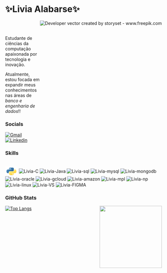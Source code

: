 # ✨Livia Alabarse✨ 
<img align="right" alt="Developer vector created by storyset - www.freepik.com" height="420" src="https://cdn.discordapp.com/attachments/1282017271740498007/1282434956529897532/Hand_coding-bro_1.png?ex=66df5820&is=66de06a0&hm=77836eda6b25dd90ba836d41cc1e862d645c1da81991ad327c36a05c9aaf8572&">
<br><br>



<p align="left"> Estudante de ciências da computação apaixonada por tecnologia e inovação. </p>
<p align="left"> Atualmente, estou focada em expandir meus conhecimentos nas áreas de <em>banco e engenharia de dados</em>!! </p>
 
### Socials

[![Gmail](https://img.shields.io/badge/Gmail-000?style=for-the-badge&logo=gmail&logoColor=FF00F6&color:FFF)](mailto:liviaalabarse@gmail.com)
[![Linkedin](https://img.shields.io/badge/-LinkedIn-000?style=for-the-badge&logo=linkedin&logoColor=FF00F6&color:FFF)](https://www.linkedin.com/in/livia-alabarse/)


### Skills
<div style="display: inline_block"><br>
  <img align="center" alt="Livia-Python" height="30" width="40" src="https://raw.githubusercontent.com/devicons/devicon/master/icons/python/python-original.svg">
  <img align="center" alt="Livia-C" height="30" width="40" src="https://cdn.jsdelivr.net/gh/devicons/devicon@latest/icons/c/c-original.svg"/>
  <img align="center" alt="Livia-Java" height="30" width="40" src="https://cdn.jsdelivr.net/gh/devicons/devicon@latest/icons/java/java-original.svg"/>

  <img align="center" alt="Livia-sql" height="30" width="40" src="https://cdn.jsdelivr.net/gh/devicons/devicon@latest/icons/azuresqldatabase/azuresqldatabase-original.svg"/>
  <img align="center" alt="Livia-mysql" height="30" width="40" src="https://cdn.jsdelivr.net/gh/devicons/devicon@latest/icons/mysql/mysql-original.svg"/>
  <img align="center" alt="Livia-mongodb" height="30" width="40" src="https://cdn.jsdelivr.net/gh/devicons/devicon@latest/icons/mongodb/mongodb-original.svg"/>
  <img align="center" alt="Livia-oracle" height="30" width="40" src="https://cdn.jsdelivr.net/gh/devicons/devicon@latest/icons/oracle/oracle-original.svg"/>
  <img align="center" alt="Livia-gcloud" height="30" width="40" src="https://cdn.jsdelivr.net/gh/devicons/devicon@latest/icons/googlecloud/googlecloud-original.svg"/>

  
  <img align="center" alt="Livia-amazon" height="30" width="40" src="https://cdn.jsdelivr.net/gh/devicons/devicon@latest/icons/amazonwebservices/amazonwebservices-original-wordmark.svg"/> 
  <img align="center" alt="Livia-mpl" height="30" width="40" src="https://cdn.jsdelivr.net/gh/devicons/devicon@latest/icons/matplotlib/matplotlib-plain.svg"/> 
  <img align="center" alt="Livia-np" height="30" width="40" src="https://cdn.jsdelivr.net/gh/devicons/devicon@latest/icons/numpy/numpy-original.svg"/> 
  
 


  <img align="center" alt="Livia-linux" height="30" width="40" src="https://cdn.jsdelivr.net/gh/devicons/devicon@latest/icons/linux/linux-original.svg"/>
  <img align="center" alt="Livia-VS" height="30" width="40" src="https://cdn.jsdelivr.net/gh/devicons/devicon@latest/icons/vscode/vscode-original.svg"/>
  <img align="center" alt="Livia-FIGMA" height="30" width="40" src="https://cdn.jsdelivr.net/gh/devicons/devicon@latest/icons/figma/figma-original.svg"/>
         
</div>



### GitHub Stats

[![Top Langs](https://github-readme-stats.vercel.app/api/top-langs/?username=lihviaa&layout=donut&bg_color=000&title_color=FF00F6&text_color=FFF&border_radius=3&border_color=36123c&icon_color=FF00F6&theme=jolly)](https://github.com/lihviaa/github-readme-stats) 
<img align="right" src="https://cdn.discordapp.com/attachments/1282017271740498007/1282023683799384205/gifmaker_me_2.gif?ex=66ddd919&is=66dc8799&hm=55e75b7102e6e958815091b25c943e9a61102b140443e0043d516d63d598e41a" width="200" height="200" />


